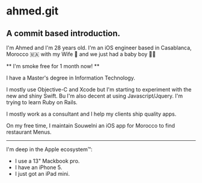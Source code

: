ahmed.git
======

A commit based introduction.
-------


I'm Ahmed and I'm 28 years old.
I'm an iOS engineer based in Casablanca, Morocco 🇲🇦 with my Wife 💑 and we just had a baby boy 👶🏻

** I'm smoke free for 1 month now! **

I have a Master's degree in Information Technology.

I mostly use Objective-C and Xcode but I'm starting to experiment with the new and shiny Swift.
Bu I'm also decent at using Javascript/Jquery.
I'm trying to learn Ruby on Rails.


I mostly work as a consultant and I help my clients ship quality apps.

On my free time, I maintain Souwelni an iOS app for Morocco to find restaurant Menus.

--- 

I'm deep in the Apple ecosystem™:
* I use a 13" Mackbook pro.
* I have an iPhone 5.
* I just got an iPad mini.

